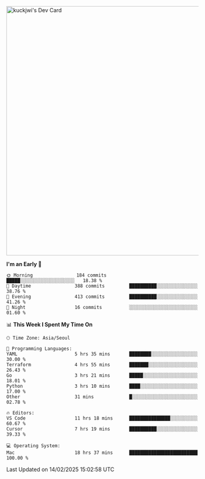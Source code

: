 <a href="https://app.daily.dev/kuckhwancho"><img src="https://api.daily.dev/devcards/v2/efef39c8028947428b3c0b486b9cd9b6.png?r=iz2&type=wide" width="652" alt="kuckjwi's Dev Card"/></a>

<!--START_SECTION:waka-->
**I'm an Early 🐤** 

```text
🌞 Morning                184 commits         █████░░░░░░░░░░░░░░░░░░░░   18.38 % 
🌆 Daytime                388 commits         ██████████░░░░░░░░░░░░░░░   38.76 % 
🌃 Evening                413 commits         ██████████░░░░░░░░░░░░░░░   41.26 % 
🌙 Night                  16 commits          ░░░░░░░░░░░░░░░░░░░░░░░░░   01.60 % 
```


📊 **This Week I Spent My Time On** 

```text
🕑︎ Time Zone: Asia/Seoul

💬 Programming Languages: 
YAML                     5 hrs 35 mins       ████████░░░░░░░░░░░░░░░░░   30.00 % 
Terraform                4 hrs 55 mins       ███████░░░░░░░░░░░░░░░░░░   26.43 % 
Go                       3 hrs 21 mins       █████░░░░░░░░░░░░░░░░░░░░   18.01 % 
Python                   3 hrs 10 mins       ████░░░░░░░░░░░░░░░░░░░░░   17.00 % 
Other                    31 mins             █░░░░░░░░░░░░░░░░░░░░░░░░   02.78 % 

🔥 Editors: 
VS Code                  11 hrs 18 mins      ███████████████░░░░░░░░░░   60.67 % 
Cursor                   7 hrs 19 mins       ██████████░░░░░░░░░░░░░░░   39.33 % 

💻 Operating System: 
Mac                      18 hrs 37 mins      █████████████████████████   100.00 % 
```


 Last Updated on 14/02/2025 15:02:58 UTC
<!--END_SECTION:waka-->
